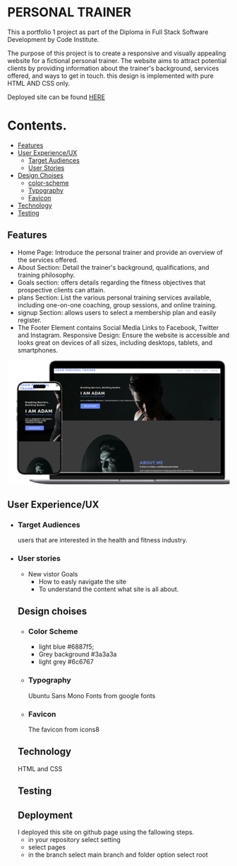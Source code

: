 # PERSONAL TRAINER

This a portfolio 1 project as part of the Diploma in Full Stack Software Development by Code Institute.

The purpose of this project is to create a responsive and visually appealing website for a fictional personal trainer. The website aims to attract potential clients by providing information about the trainer's background, services offered, and ways to get in touch. this design is implemented with pure HTML AND CSS only.

Deployed site can be found <a href="https://fitah-farah.github.io/personal-trainer/" target="_blank">HERE </a>

# Contents.
  - [Features](#features) 
  - [User Experience/UX](#user-experienceux)
       - [Target Audiences](#target-audiences)
       - [User Stories](#user-stories) 
  - [Design Choises](#design-choises)
    - [color-scheme](#color-scheme)
    - [Typography](#typography)
    - [Favicon](#favicon)    
  - [Technology](#technology)
  - [Testing](#testing)
      
    
## Features
- Home Page: Introduce the personal trainer and provide an overview of the services offered.
- About Section: Detail the trainer's background, qualifications, and training philosophy.
- Goals section: offers details regarding the fitness objectives that prospective clients can attain.
- plans Section: List the various personal training services available, including one-on-one coaching, group sessions, and online training.
- signup Section: allows users to select a membership plan and easily register.
- The Footer Element contains Social Media Links to Facebook, Twitter and Instagram.
Responsive Design: Ensure the website is accessible and looks great on devices of all sizes, including desktops, tablets, and smartphones.

<img style="max-width: 100%;" alt="design mockup image" src="assets/readme-screenshots/Designmockup.png?raw=true">

 ## User Experience/UX
  - ### Target Audiences
    users that are interested in the health and fitness industry.
- ### User stories
    - New vistor Goals
      - How to easly navigate the site
      - To understand the content what site is all about.           
  ## Design choises
  - ### Color Scheme
    - light blue   #6887f5;
    - Grey background  #3a3a3a
    - light grey        #6c6767
  - ### Typography
    Ubuntu Sans Mono Fonts from google fonts
  - ### Favicon
    The favicon from <a src="https://icons8.com" target="_blank" >icons8</a>
  ## Technology
  HTML and CSS
  ## Testing
  ## Deployment
  I deployed this site on github page using the fallowing steps.
  - in your repository select setting
  - select pages
  - in the branch select main branch and folder option select root

